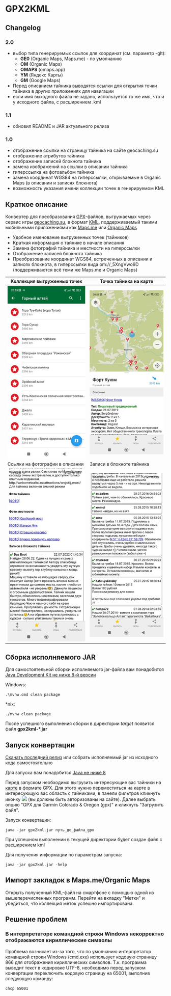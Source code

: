 # GPX2KML

## Changelog
### 2.0
- выбор типа генерируемых ссылок для координат (см. параметр -glt):
  - **GE0** (Organic Maps, Maps.me) - по умолчанию
  - **OM** (Organic Maps)
  - **OMAPS** (omaps.app)
  - **YM** (Яндекс Карты)
  - **GM** (Google Maps)
- Перед описанием тайника выводятся ссылки для открытия точки тайника в других приложениях для навигации
- если имя выходного файла не задано, используется то же имя, что и у исходного файла, с расширением .kml
### 1.1
- обновил README и JAR актуального релиза
### 1.0
- отображение ссылки на страницу тайника на сайте geocaching.su
- отображение атрибутов тайника
- отображение записей блокнота тайника
- замена изображений на ссылки в описании тайника
- гиперссылка на фотоальбом тайника
- замена координат WGS84 на гиперссылки, открываемые в Organic Maps (в описании и записях блокнота)
- возможность указания имени коллекции точек в генерируемом KML

## Краткое описание

Конвертер для преобразования [GPX](https://ru.wikipedia.org/wiki/GPX)-файлов, выгружаемых через сервис игры [geocaching.su](https://geocaching.su), 
в формат [KML](https://ru.wikipedia.org/wiki/KML), поддерживаемый такими мобильными приложениями как [Maps.me](https://ru.maps.me) 
или [Organic Maps](https://organicmaps.app)

- Удобное именование выгруженных точек (тайников)
- Краткая информация о тайнике в начале описания
- Замена фотографий тайника и местности на гиперссылки
- Отображение записей блокнота тайника
- Преобразование координат WGS84, встреченных в описании и записях блокнота, в гиперссылки вида om://_5XngVwo9D (поддерживаются всё теми же Maps.me и Organic Maps)

| Коллекция выгруженных точек                                                                | Точка тайника на карте                                                                                             |
|---------------------------------------------------------------------------------------------------|----------------------------------------------------------------------------------------------|
| ![Коллекция выгруженных точек](/webres/Screenshot_2023-01-08-20-53-43-239_app.organicmaps.jpg)    | ![Точка тайника на карте](/webres/Screenshot_2023-01-08-20-56-59-204_app.organicmaps.jpg)    |
| Ссылки на фотографии в описании                                                             | Записи в блокноте тайника                                                                                            |
| ![Ссылки на фотографии в описании](/webres/Screenshot_2023-01-08-20-54-38-197_app.organicmaps.jpg) | ![Записи в блокноте тайника](/webres/Screenshot_2023-01-08-20-56-30-197_app.organicmaps.jpg) |

## Сборка исполняемого JAR
Для самостоятельной сборки исполняемого jar-файла вам понадобится [Java Development Kit не ниже 8-й версии](https://www.oracle.com/cis/java/technologies/downloads/)

Windows:

    .\mvnw.cmd clean package

*nix:

    ./mvnw clean package

После успешного выполнения сборки в директории _target_ появится файл **gpx2kml-*.jar**

## Запуск конвертации
[Скачать последний релиз](https://github.com/golubevda/gpx2kml/raw/main/webres/gpx2kml-1.1.jar) или собрать исполняемый jar из исходного кода самостоятельно

Для запуска вам понадобится [Java не ниже 8](https://www.java.com/ru/download)

Перед запуском необходимо выгрузить интересующие вас тайники на [карте](https://geocaching.su/map) в формате GPX.
Для этого нужно переместиться на карте в интересующую вас область с тайниками, в панели фильтров
кликнуть иконку <img src="https://geocaching.su/images/icons/points_ico.gif"> (вы должны быть авторизованы на сайте).
Далее выбрать опцию "GPX для Garmin Colorado & Oregon (gpx)" и кликнуть "Загрузить файл".

Запуск конвертации:

    java -jar gpx2kml.jar путь_до_файла_gpx

При успешном выполнении в текущей директории будет создан файл с расширением kml

Для получения информации по параметрам запуска:

    java -jar gpx2kml.jar -help

## Импорт закладок в Maps.me/Organic Maps
Открыть полученный KML-файл на смартфоне с помощью одной из вышеперечисленных программ.
Перейти на вкладку "Метки" и убедиться, что коллекция меток успешно импортирована.

## Решение проблем
### В интерпретаторе командной строки Windows некорректно отображаются кириллические символы
Проблема возникает из-за того, что по умолчанию интерпретатор командной строки Windows (cmd.exe) использует кодовую 
страницу 866 для отображения кириллических символов. Т.к. программа выводит текст в кодировке UTF-8, необходимо перед 
запуском конвертации переключить кодовую страницу на 65001, выполнив следующую команду:

    chcp 65001

